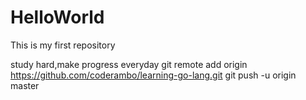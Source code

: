 # HelloWorld
This is my first repository

study hard,make progress everyday
git remote add origin https://github.com/coderambo/learning-go-lang.git
git push -u origin master
